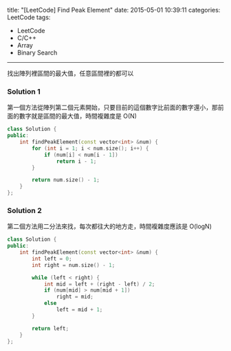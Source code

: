 title: "[LeetCode] Find Peak Element"
date: 2015-05-01 10:39:11
categories: LeetCode
tags:
- LeetCode
- C/C++
- Array
- Binary Search
---

找出陣列裡區間的最大值，任意區間裡的都可以

<!-- more -->

### Solution 1

第一個方法從陣列第二個元素開始，只要目前的這個數字比前面的數字還小，那前面的數字就是區間的最大值，時間複雜度是 O(N)

```c++
class Solution {
public:
    int findPeakElement(const vector<int> &num) {
        for (int i = 1; i < num.size(); i++) {
            if (num[i] < num[i - 1])
                return i - 1;
        }

        return num.size() - 1;
    }
};
```

### Solution 2

第二個方法用二分法來找，每次都往大的地方走，時間複雜度應該是 O(logN)

```c++
class Solution {
public:
    int findPeakElement(const vector<int> &num) {
        int left = 0;
        int right = num.size() - 1;

        while (left < right) {
            int mid = left + (right - left) / 2;
            if (num[mid] > num[mid + 1])
                right = mid;
            else
                left = mid + 1;
        }

        return left;
    }
};
```
